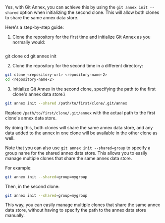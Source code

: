 Yes, with Git Annex, you can achieve this by using the `git annex init --shared` option when initializing the second clone. This will allow both clones to share the same annex data store.

Here's a step-by-step guide:

1. Clone the repository for the first time and initialize Git Annex as you normally would:
   ```bash
git clone <repository-url>
cd <repository-name>
git annex init

2. Clone the repository for the second time in a different directory:

```bash
git clone <repository-url> <repository-name-2>
cd <repository-name-2>
```

3. Initialize Git Annex in the second clone, specifying the path to the first clone's annex data store:\

```bash
git annex init --shared /path/to/first/clone/.git/annex
```
   Replace `/path/to/first/clone/.git/annex` with the actual path to the first clone's annex data store.

By doing this, both clones will share the same annex data store, and any data added to the annex in one clone will be available in the other clone as well.

Note that you can also use `git annex init --shared=group` to specify a group name for the shared annex data store. This allows you to easily manage multiple clones that share the same annex data store.

For example:
   ```bash
git annex init --shared=group=mygroup
```
   Then, in the second clone:
   ```bash
git annex init --shared=group=mygroup
```
   This way, you can easily manage multiple clones that share the same annex data store, without having to specify the path to the annex data store manually.

